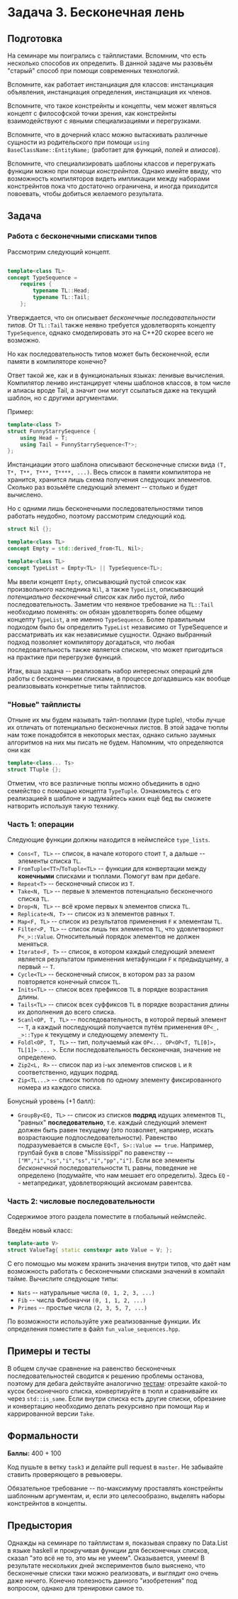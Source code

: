 Задача 3. Бесконечная лень
========================

## Подготовка

На семинаре мы поигрались с тайплистами. Вспомним, что есть несколько способов их определить. В данной задаче мы разовьём "старый" способ при помощи современных технологий.

Вспомните, как работает инстанциация для классов: инстанциация объявления, инстанциация определения, инстанциация их членов.

Вспомните, что такое констрейнты и концепты, чем может являться концепт с философской точки зрения, как констрейнты взаимодействуют с явными специализациями и перегрузками.

Вспомните, что в дочерний класс можно вытаскивать различные сущности из родительского при помощи `using BaseClassName::EntityName;` (работает для функций, полей и *алиасов*).

Вспомните, что специализировать шаблоны классов и перегружать функции можно при помощи *констрейнтов*. Однако имейте ввиду, что возможность компиляторов видеть импликации между наборами констрейнтов пока что достаточно ограничена, и иногда приходится повоевать, чтобы добиться желаемого результата.

## Задача

### Работа с бесконечными списками типов

Рассмотрим следующий концепт.

```c++

template<class TL>
concept TypeSequence =
    requires {
        typename TL::Head;
        typename TL::Tail;
    };
```

Утверждается, что он описывает *бесконечные последовательности типов*. От `TL::Tail` также неявно требуется удовлетворять концепту `TypeSequence`, однако смоделировать это на C++20 скорее всего не возможно.

Но как последовательность типов может быть бесконечной, если памяти в компиляторе конечно?

Ответ такой же, как и в функциональных языках: ленивые вычисления. Компилятор лениво инстанцирует члены шаблонов классов, в том числе и алиасы вроде Tail, а значит они могут ссылаться даже на текущий шаблон, но с другими аргументами.

Пример:
```c++
template<class T>
struct FunnyStarrySequence {
    using Head = T;
    using Tail = FunnyStarrySequence<T*>;
};
```
Инстанциации этого шаблона описывают бесконечные списки вида `(T, T*, T**, T***, T****, ...)`. Весь список в памяти компилятора не хранится, хранится лишь схема получения следующих элементов. Сколько раз возьмёте следующий элемент -- столько и будет вычислено.

Но с одними лишь бесконечными последовательностями типов работать неудобно, поэтому рассмотрим следующий код.

```c++
struct Nil {};

template<class TL>
concept Empty = std::derived_from<TL, Nil>;

template<class TL>
concept TypeList = Empty<TL> || TypeSequence<TL>;
```

Мы ввели концепт `Empty`, описывающий пустой список как произвольного наследника `Nil`, а также `TypeList`, описывающий *потенциально бесконечный список* как либо пустой, либо последовательность. Заметим что неявное требование на `TL::Tail` необходимо поменять: он обязан удовлетворять более общему концепту `TypeList`, а не именно `TypeSequence`. Более правильным подходом было бы определить `TypeList` независимо от TypeSequence и рассматривать их как независимые сущности. Однако выбранный подход позволяет компилятору догадаться, что любая последовательность также является списком, что может пригодиться на практике при перегрузке функций.

Итак, ваша задача -- реализовать набор интересных операций для работы с бесконечными списками, в процессе догадавшись как вообще реализовывать конкретные типы тайплистов.

### "Новые" тайплисты

Отныне их мы будем называть тайп-тюплами (type tuple), чтобы лучше их отличать от потенциально бесконечных листов. В этой задаче тюплы нам тоже понадобятся в некоторых местах, однако сильно заумных алгоритмов на них мы писать не будем. Напомним, что определяются они как
```c++
template<class... Ts>
struct TTuple {};
```
Отметим, что все различные тюплы можно объединить в одно семейство с помощью концепта `TypeTuple`. Ознакомьтесь с его реализацией в шаблоне и задумайтесь каких ещё бед вы сможете натворить используя такую технику.

### Часть 1: операции

Следующие функции должны находится в неймспейсе `type_lists`.

 * `Cons<T, TL>` -- список, в начале которого стоит `T`, а дальше -- элементы списка `TL`.
 * `FromTuple<TT>`/`ToTuple<TL>` -- функции для конвертации между **конечными** списками и тюплами. Помогут вам при дебаге.
 * `Repeat<T>` -- бесконечный список из `T`.
 * `Take<N, TL>` -- первые `N` элементов потенциально бесконечного списка `TL`.
 * `Drop<N, TL>` -- всё кроме первых `N` элементов списка `TL`.
 * `Replicate<N, T>` -- список из `N` элементов равных `T`.
 * `Map<F, TL>` -- список из результатов применения `F` к элементам `TL`.
 * `Filter<P, TL>` -- список лишь тех элементов `TL`, что удовлетворяют `P<_>::Value`. Относительный порядок элементов не должен меняться.
 * `Iterate<F, T>` -- список, в котором каждый следующий элемент является результатом применения метафункции `F` к предыдущему, а первый -- `T`.
 * `Cycle<TL>` -- бесконечный список, в котором раз за разом повторяется конечный список `TL`.
 * `Inits<TL>` -- список всех префиксов `TL` в порядке возрастания длины.
 * `Tails<TL>` -- список всех суффиксов `TL` в порядке возрастания длины их дополнения до всего списка.
 * `Scanl<OP, T, TL>` -- последовательность, в которой первый элемент -- `T`, а каждый последующий получается путём применения `OP<_, _>::Type` к текущему и следующему элементу `TL`.
 * `Foldl<OP, T, TL>` -- тип, получаемый как `OP<... OP<OP<T, TL[0]>, TL[1]> ... >`. Если последовательность бесконечная, значение не определено.
 * `Zip2<L, R>` -- список пар из i-ых элементов списков `L` и `R` соответственно, идущих подряд.
 * `Zip<TL...>` -- список тюплов по одному элементу фиксированного номера из каждого списка.

Бонусный уровень (+1 балл):

 * `GroupBy<EQ, TL>` -- список из списков **подряд** идущих элементов `TL`,  "равных" **последовательно**, т.е. каждый следующий элемент должен быть равен текущему (это позволяет, например, искать возрастающие подпоследовательности). Равенство подразумевается в смысле `EQ<T, S>::Value == true`. Например, групбай букв в слове "Mississippi" по равенству -- `["M","i","ss","i","ss","i","pp","i"]`. Если все элементы *бесконечной* последовательности `TL` равны, поведение не определено (подумайте, что нам мешает его определить). Здесь `EQ` -- метапредикат, удовлетворяющий аксиомам равентсва.

### Часть 2: числовые последовательности

Содержимое этого раздела поместите в глобальный неймспейс.

Введём новый класс:
```c++
template<auto V>
struct ValueTag{ static constexpr auto Value = V; };
```
С его помощью мы можем хранить значения внутри типов, что даёт нам возможность работать с бесконечными списками значений в компайл тайме. Вычислите следующие типы:

 * `Nats` -- натуральные числа `(0, 1, 2, 3, ...)`
 * `Fib` -- числа Фибоначчи `(0, 1, 1, 2, ...)`
 * `Primes` -- простые числа `(2, 3, 5, 7, ...)`

По возможности используйте уже реализованные функции. Их определения поместите в файл `fun_value_sequences.hpp`.

## Примеры и тесты

В общем случае сравнение на равенство бесконечных последовательностей сводится к решению проблемы останова, поэтому для дебага действуйте аналогично [тестам](https://github.com/Mrkol/metaprogramming-course/blob/master/tests/task3/main.cpp): отрезайте какой-то кусок бесконечного списка, конвертируйте в тюпл и сравнивайте их через `std::is_same`. Если внутри списка есть другие списки, обрезание и конвертацию необходимо делать рекурсивно при помощи `Map` и каррированной версии `Take`.

## Формальности

**Баллы:** 400 + 100

Код пушьте в ветку `task3` и делайте pull request в `master`. Не забывайте ставить проверяющего в ревьюверы.

Обязательное требование -- по-максимуму проставлять констрейнты шаблонным аргументам, и, если это целесообразно, выделять наборы констрейнтов в концепты.

## Предыстория

Однажды на семинаре по тайплистам я, показывая справку по Data.List в языке haskell и прокручивая функции для бесконечных списков, сказал "это всё не то, это мы не умеем". Оказывается, умеем! В результате нескольких дней экспериментов было выяснено, что бесконечные списки таки можно реализовать, и выглядит оно очень даже ничего. Конечно полезность данного "изобретения" под вопросом, однако для тренировки самое то.
